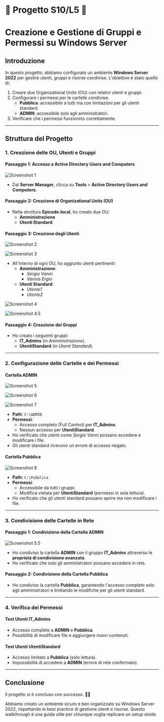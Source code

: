 # 📐 Progetto S10/L5 📐
# Creazione e Gestione di Gruppi e Permessi su Windows Server

## Introduzione
In questo progetto, abbiamo configurato un ambiente **Windows Server 2022** per gestire utenti, gruppi e risorse condivise. L'obiettivo è stato quello di:

1. Creare due Organizational Units (OU) con relativi utenti e gruppi.
2. Configurare i permessi per le cartelle condivise:
   - **Pubblica**: accessibile a tutti ma con limitazioni per gli utenti standard.
   - **ADMIN**: accessibile solo agli amministratori.
3. Verificare che i permessi funzionino correttamente.

---

## Struttura del Progetto

### 1. Creazione delle OU, Utenti e Gruppi

#### Passaggio 1: Accesso a Active Directory Users and Computers
![Screenshot 1](./Screen/1.png)

- Dal **Server Manager**, clicca su **Tools** > **Active Directory Users and Computers**.

#### Passaggio 2: Creazione di Organizational Units (OU)
- Nella struttura **Epicode.local**, ho creato due OU:
  - **Amministrazione**
  - **Utenti Standard**

#### Passaggio 3: Creazione degli Utenti
![Screenshot 2](./Screen/2.png)

![Screenshot 3](./Screen/3.png)

- All'interno di ogni OU, ho aggiunto utenti pertinenti:
  - **Amministrazione**:
    - *Sergio Vanni*
    - *Vannis Ergio*
  - **Utenti Standard**:
    - *Utente1*
    - *Utente2*

![Screenshot 4](./Screen/4.png)

![Screenshot 4.5](./Screen/4.5.png)


#### Passaggio 4: Creazione dei Gruppi

- Ho creato i seguenti gruppi:
  - **IT_Admins** (in *Amministrazione*).
  - **UtentiStandard** (in *Utenti Standard*).

---

### 2. Configurazione delle Cartelle e dei Permessi

#### Cartella **ADMIN**
![Screenshot 5](./Screen/5.png)

![Screenshot 6](./Screen/6.png)

![Screenshot 7](./Screen/7.png)

- **Path**: `C:\ADMIN`
- **Permessi**:
  - Accesso completo (Full Control) per **IT_Admins**.
  - Nessun accesso per **UtentiStandard**.
- Ho verificato che utenti come *Sergio Vanni* possano accedere e modificare i file.
- Gli utenti standard ricevono un errore di accesso negato.

#### Cartella **Pubblica**
![Screenshot 8](./Screen/8.png)

- **Path**: `C:\Pubblica`
- **Permessi**:
  - Accessibile da tutti i gruppi.
  - Modifica vietata per **UtentiStandard** (permessi in sola lettura).
- Ho verificato che gli utenti standard possano aprire ma non modificare i file.

---

### 3. Condivisione delle Cartelle in Rete

#### Passaggio 1: Condivisione della Cartella **ADMIN**
![Screenshot 5.5](./Screen/5.5.png)

- Ho condiviso la cartella **ADMIN** con il gruppo **IT_Admins** attraverso le **proprietà di condivisione avanzata**.
- Ho verificato che solo gli amministratori possano accedere in rete.

#### Passaggio 2: Condivisione della Cartella **Pubblica**
- Ho condiviso la cartella **Pubblica**, garantendo l'accesso completo solo agli amministratori e limitando le modifiche per gli utenti standard.

---

### 4. Verifica dei Permessi

#### Test Utenti **IT_Admins**
- Accesso completo a **ADMIN** e **Pubblica**.
- Possibilità di modificare file e aggiungere nuovi contenuti.

#### Test Utenti **UtentiStandard**
- Accesso limitato a **Pubblica** (solo lettura).
- Impossibilità di accedere a **ADMIN** (errore di rete confermato).

---

## Conclusione

Il progetto si è concluso con successo. 💪🎉

Abbiamo creato un ambiente sicuro e ben organizzato su Windows Server 2022, rispettando le best practice di gestione utenti e risorse. Questo walkthrough è una guida utile per chiunque voglia replicare un setup simile.

